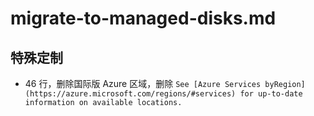 # migrate-to-managed-disks.md

## 特殊定制

* 46 行，删除国际版 Azure 区域，删除 `See [Azure Services byRegion](https://azure.microsoft.com/regions/#services) for up-to-date information on available locations.`